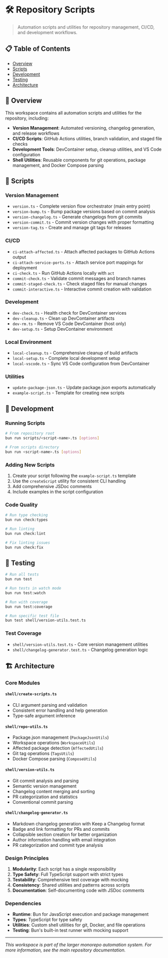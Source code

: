 # 🛠️ Repository Scripts

> Automation scripts and utilities for repository management, CI/CD, and development workflows.

## 📋 Table of Contents

- [Overview](#-overview)
- [Scripts](#-scripts)
- [Development](#-development)
- [Testing](#-testing)
- [Architecture](#-architecture)

## 🎯 Overview

This workspace contains all automation scripts and utilities for the repository, including:

- **Version Management**: Automated versioning, changelog generation, and release workflows
- **CI/CD Scripts**: GitHub Actions utilities, branch validation, and staged file checks
- **Development Tools**: DevContainer setup, cleanup utilities, and VS Code configuration
- **Shell Utilities**: Reusable components for git operations, package management, and Docker Compose parsing

## 🚀 Scripts

### Version Management
- `version.ts` - Complete version flow orchestrator (main entry point)
- `version-bump.ts` - Bump package versions based on commit analysis
- `version-changelog.ts` - Generate changelogs from git commits
- `version-commit.ts` - Commit version changes with proper formatting
- `version-tag.ts` - Create and manage git tags for releases

### CI/CD
- `ci-attach-affected.ts` - Attach affected packages to GitHub Actions output
- `ci-attach-service-ports.ts` - Attach service port mappings for deployment
- `ci-check.ts` - Run GitHub Actions locally with `act`
- `commit-check.ts` - Validate commit messages and branch names
- `commit-staged-check.ts` - Check staged files for manual changes
- `commit-interactive.ts` - Interactive commit creation with validation

### Development
- `dev-check.ts` - Health check for DevContainer services
- `dev-cleanup.ts` - Clean up DevContainer artifacts
- `dev-rm.ts` - Remove VS Code DevContainer (host only)
- `dev-setup.ts` - Setup DevContainer environment

### Local Environment
- `local-cleanup.ts` - Comprehensive cleanup of build artifacts
- `local-setup.ts` - Complete local development setup
- `local-vscode.ts` - Sync VS Code configuration from DevContainer

### Utilities
- `update-package-json.ts` - Update package.json exports automatically
- `example-script.ts` - Template for creating new scripts

## 🧪 Development

### Running Scripts
```bash
# From repository root
bun run scripts/<script-name>.ts [options]

# From scripts directory
bun run <script-name>.ts [options]
```

### Adding New Scripts
1. Create your script following the `example-script.ts` template
2. Use the `createScript` utility for consistent CLI handling
3. Add comprehensive JSDoc comments
4. Include examples in the script configuration

### Code Quality
```bash
# Run type checking
bun run check:types

# Run linting
bun run check:lint

# Fix linting issues
bun run check:fix
```

## 🧪 Testing

```bash
# Run all tests
bun run test

# Run tests in watch mode
bun run test:watch

# Run with coverage
bun run test:coverage

# Run specific test file
bun test shell/version-utils.test.ts
```

### Test Coverage
- `shell/version-utils.test.ts` - Core version management utilities
- `shell/changelog-generator.test.ts` - Changelog generation logic

## 🏗️ Architecture

### Core Modules

#### `shell/create-scripts.ts`
- CLI argument parsing and validation
- Consistent error handling and help generation
- Type-safe argument inference

#### `shell/repo-utils.ts`
- Package.json management (`PackageJsonUtils`)
- Workspace operations (`WorkspaceUtils`)
- Affected package detection (`AffectedUtils`)
- Git tag operations (`TagsUtils`)
- Docker Compose parsing (`ComposeUtils`)

#### `shell/version-utils.ts`
- Git commit analysis and parsing
- Semantic version management
- Changelog content merging and sorting
- PR categorization and statistics
- Conventional commit parsing

#### `shell/changelog-generator.ts`
- Markdown changelog generation with Keep a Changelog format
- Badge and link formatting for PRs and commits
- Collapsible section creation for better organization
- Author information handling with email integration
- PR categorization and commit type analysis

### Design Principles

1. **Modularity**: Each script has a single responsibility
2. **Type Safety**: Full TypeScript support with strict types
3. **Testability**: Comprehensive test coverage with mocking
4. **Consistency**: Shared utilities and patterns across scripts
5. **Documentation**: Self-documenting code with JSDoc comments

### Dependencies

- **Runtime**: Bun for JavaScript execution and package management
- **Types**: TypeScript for type safety
- **Utilities**: Custom shell utilities for git, Docker, and file operations
- **Testing**: Bun's built-in test runner with mocking support

---

*This workspace is part of the larger monorepo automation system. For more information, see the main repository documentation.*